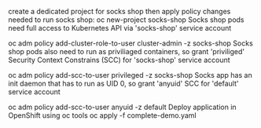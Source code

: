 create a dedicated project for socks shop then apply policy changes needed to run socks shop:
oc new-project socks-shop
Socks shop pods need full access to Kubernetes API via 'socks-shop' service account

oc adm policy add-cluster-role-to-user cluster-admin -z socks-shop
Socks shop pods also need to run as priviliaged containers, so grant 'priviliged' Security Context Constrains (SCC) for 'socks-shop' service account

oc adm policy add-scc-to-user privileged -z socks-shop
Socks app has an init daemon that has to run as UID 0, so grant 'anyuid' SCC for 'default' service account

oc adm policy add-scc-to-user anyuid -z default
Deploy application in OpenShift using oc tools
oc apply -f complete-demo.yaml 
